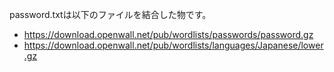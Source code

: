 password.txtは以下のファイルを結合した物です。

* https://download.openwall.net/pub/wordlists/passwords/password.gz
* https://download.openwall.net/pub/wordlists/languages/Japanese/lower.gz
